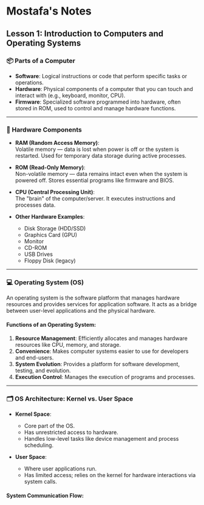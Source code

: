 # Mostafa's Notes

## Lesson 1: Introduction to Computers and Operating Systems

### 📦 Parts of a Computer

- **Software**: Logical instructions or code that perform specific tasks or operations.
- **Hardware**: Physical components of a computer that you can touch and interact with (e.g., keyboard, monitor, CPU).
- **Firmware**: Specialized software programmed into hardware, often stored in ROM, used to control and manage hardware functions.

---

### 🧠 Hardware Components

- **RAM (Random Access Memory)**:  
  Volatile memory — data is lost when power is off or the system is restarted. Used for temporary data storage during active processes.

- **ROM (Read-Only Memory)**:  
  Non-volatile memory — data remains intact even when the system is powered off. Stores essential programs like firmware and BIOS.

- **CPU (Central Processing Unit)**:  
  The "brain" of the computer/server. It executes instructions and processes data.

- **Other Hardware Examples**:
  - Disk Storage (HDD/SSD)
  - Graphics Card (GPU)
  - Monitor
  - CD-ROM
  - USB Drives
  - Floppy Disk (legacy)

---

### 💻 Operating System (OS)

An operating system is the software platform that manages hardware resources and provides services for application software. It acts as a bridge between user-level applications and the physical hardware.

#### Functions of an Operating System:

1. **Resource Management**: Efficiently allocates and manages hardware resources like CPU, memory, and storage.
2. **Convenience**: Makes computer systems easier to use for developers and end-users.
3. **System Evolution**: Provides a platform for software development, testing, and evolution.
4. **Execution Control**: Manages the execution of programs and processes.

---

### 🗂️ OS Architecture: Kernel vs. User Space

- **Kernel Space**:
  - Core part of the OS.
  - Has unrestricted access to hardware.
  - Handles low-level tasks like device management and process scheduling.

- **User Space**:
  - Where user applications run.
  - Has limited access; relies on the kernel for hardware interactions via system calls.

#### System Communication Flow:

